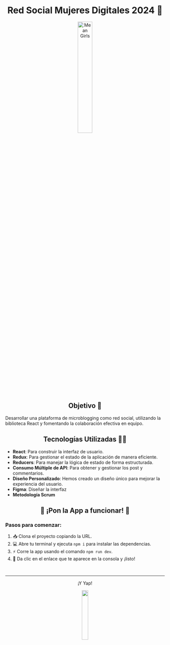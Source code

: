 <div align="center">  
    <h1>Red Social Mujeres Digitales 2024 🩷</h1>
    <img src="https://y.yarn.co/7e9d9c97-163e-4351-a81a-ea953d32220b_text.gif" width="30%" alt="Mean Girls">
</div>

<h2 align="center">Objetivo 🔭</h2>
<p>Desarrollar una plataforma de microblogging como red social, utilizando la biblioteca React y fomentando la colaboración efectiva en equipo.</p>


<h2 align="center">Tecnologías Utilizadas 🧚🏽</h2>
<ul>
    <li><strong>React</strong>: Para construir la interfaz de usuario.</li>
    <li><strong>Redux</strong>: Para gestionar el estado de la aplicación de manera eficiente.</li>
    <li><strong>Reducers</strong>: Para manejar la lógica de estado de forma estructurada.</li>
    <li><strong>Consumo Múltiple de API</strong>: Para obtener y gestionar los post y commentarios.</li>
    <li><strong>Diseño Personalizado</strong>: Hemos creado un diseño único para mejorar la experiencia del usuario.</li>
    <li><strong>Figma</strong>: Diseñar la interfaz</li>
    <li><strong>Metodología Scrum</strong></li>
</ul>

<h2 align="center">🎉 ¡Pon la App a funcionar! 🚀</h2>
<h3>Pasos para comenzar:</h3>
<ol>
    <li>📥 Clona el proyecto copiando la URL.</li>
    <li>💻 Abre tu terminal y ejecuta <code>npm i</code> para instalar las dependencias.</li>
    <li>⚡ Corre la app usando el comando <code>npm run dev</code>.</li>
    <li>🔗 Da clic en el enlace que te aparece en la consola y ¡listo!</li>
</ol>

<br />

---


<div align="center">
  <p>¡Y Yap!</p>
  <img src="https://github.com/user-attachments/assets/fe1f514e-e8d8-4632-85c3-437f4754a393" width="20%" style="display:inline;">
</div>

